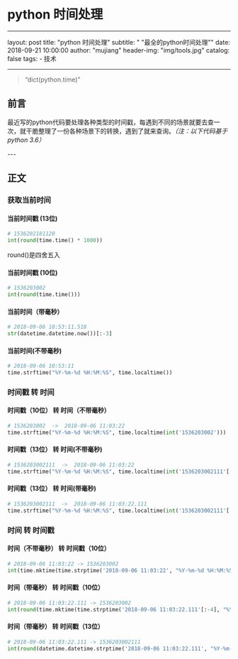# python 时间处理

---
layout:     post
title:      "python 时间处理"
subtitle:   " \"最全的python时间处理\""
date:       2018-09-21 10:00:00
author:     "mujiang"
header-img: "img/tools.jpg"
catalog: false
tags:
     - 技术

---

> “dict(python.time)”


## 前言

最近写的python代码要处理各种类型的时间戳，每遇到不同的场景就要去查一次，就干脆整理了一份各种场景下的转换，遇到了就来查询。*（注：以下代码基于python 3.6）*

<p id = "build"></p>
---

## 正文


### 获取当前时间


#### 当前时间戳 (13位)

```python
# 1536202181120
int(round(time.time() * 1000))
```

round()是四舍五入

#### 当前时间戳 (10位)

```python
# 1536203002
int(round(time.time()))
```


#### 当前时间（带毫秒）

```python
# 2018-09-06 10:53:11.518
str(datetime.datetime.now())[:-3]
```

#### 当前时间(不带毫秒)

```python
# 2018-09-06 10:53:11
time.strftime("%Y-%m-%d %H:%M:%S", time.localtime())
```


### 时间戳 转 时间

#### 时间戳（10位） 转 时间（不带毫秒）

```python
# 1536203002  ->  2018-09-06 11:03:22
time.strftime("%Y-%m-%d %H:%M:%S", time.localtime(int('1536203002')))
```

#### 时间戳（13位） 转 时间(不带毫秒)

```python
# 1536203002111  ->  2018-09-06 11:03:22
time.strftime("%Y-%m-%d %H:%M:%S", time.localtime(int('1536203002111'[:-3])))
```

#### 时间戳（13位） 转 时间(带毫秒)

```python
# 1536203002111  ->  2018-09-06 11:03:22.111
time.strftime("%Y-%m-%d %H:%M:%S", time.localtime(int('1536203002111'[:-3]))) + '.'+'1536203002111'[-3:]
```

### 时间 转 时间戳


#### 时间（不带毫秒） 转 时间戳（10位）

```python
# 2018-09-06 11:03:22 -> 1536203002
int(time.mktime(time.strptime('2018-09-06 11:03:22', "%Y-%m-%d %H:%M:%S")))
```


#### 时间（带毫秒） 转 时间戳（10位）

```python
# 2018-09-06 11:03:22.111 -> 1536203002
int(round(time.mktime(time.strptime('2018-09-06 11:03:22.111'[:-4], "%Y-%m-%d %H:%M:%S"))))
```


#### 时间（带毫秒） 转 时间戳（13位）

```python
# 2018-09-06 11:03:22.111 -> 1536203002111
int(round(datetime.datetime.strptime('2018-09-06 11:03:22.111', "%Y-%m-%d %H:%M:%S.%f").timestamp()*1000))
```

